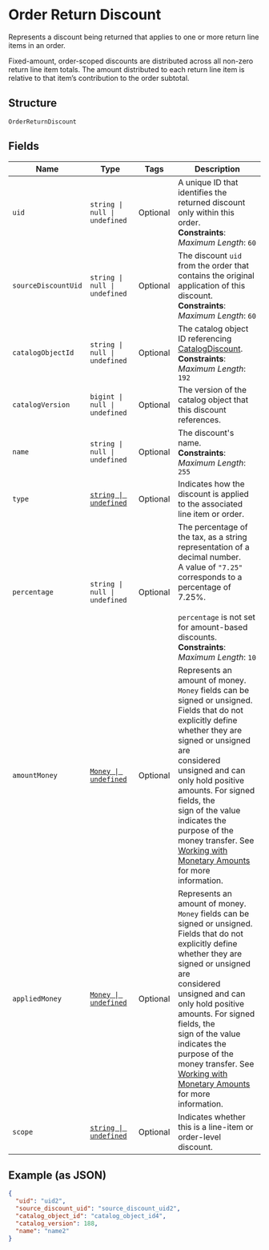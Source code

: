 <!-- Optimized: 2025-10-06 -->
<!-- RPM: 1.6.2.1.1.6.2.1_order-return-discount_20251006 -->
<!-- Session: E2E RPM DNA Application -->
<!-- AOM: RND (Reggie & Dro) -->
<!-- COI: TECHNOLOGY -->
<!-- RPM: HIGH -->
<!-- ACTION: BUILD -->

# Order Return Discount

Represents a discount being returned that applies to one or more return line items in an
order.

Fixed-amount, order-scoped discounts are distributed across all non-zero return line item totals.
The amount distributed to each return line item is relative to that item’s contribution to the
order subtotal.

## Structure

`OrderReturnDiscount`

## Fields

| Name | Type | Tags | Description |
|  --- | --- | --- | --- |
| `uid` | `string \| null \| undefined` | Optional | A unique ID that identifies the returned discount only within this order.<br>**Constraints**: *Maximum Length*: `60` |
| `sourceDiscountUid` | `string \| null \| undefined` | Optional | The discount `uid` from the order that contains the original application of this discount.<br>**Constraints**: *Maximum Length*: `60` |
| `catalogObjectId` | `string \| null \| undefined` | Optional | The catalog object ID referencing [CatalogDiscount](entity:CatalogDiscount).<br>**Constraints**: *Maximum Length*: `192` |
| `catalogVersion` | `bigint \| null \| undefined` | Optional | The version of the catalog object that this discount references. |
| `name` | `string \| null \| undefined` | Optional | The discount's name.<br>**Constraints**: *Maximum Length*: `255` |
| `type` | [`string \| undefined`](../../doc/models/order-line-item-discount-type.md) | Optional | Indicates how the discount is applied to the associated line item or order. |
| `percentage` | `string \| null \| undefined` | Optional | The percentage of the tax, as a string representation of a decimal number.<br>A value of `"7.25"` corresponds to a percentage of 7.25%.<br><br>`percentage` is not set for amount-based discounts.<br>**Constraints**: *Maximum Length*: `10` |
| `amountMoney` | [`Money \| undefined`](../../doc/models/money.md) | Optional | Represents an amount of money. `Money` fields can be signed or unsigned.<br>Fields that do not explicitly define whether they are signed or unsigned are<br>considered unsigned and can only hold positive amounts. For signed fields, the<br>sign of the value indicates the purpose of the money transfer. See<br>[Working with Monetary Amounts](https://developer.squareup.com/docs/build-basics/working-with-monetary-amounts)<br>for more information. |
| `appliedMoney` | [`Money \| undefined`](../../doc/models/money.md) | Optional | Represents an amount of money. `Money` fields can be signed or unsigned.<br>Fields that do not explicitly define whether they are signed or unsigned are<br>considered unsigned and can only hold positive amounts. For signed fields, the<br>sign of the value indicates the purpose of the money transfer. See<br>[Working with Monetary Amounts](https://developer.squareup.com/docs/build-basics/working-with-monetary-amounts)<br>for more information. |
| `scope` | [`string \| undefined`](../../doc/models/order-line-item-discount-scope.md) | Optional | Indicates whether this is a line-item or order-level discount. |

## Example (as JSON)

```json
{
  "uid": "uid2",
  "source_discount_uid": "source_discount_uid2",
  "catalog_object_id": "catalog_object_id4",
  "catalog_version": 188,
  "name": "name2"
}
```
